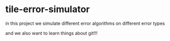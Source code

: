 # tile-error-simulator
in this project we simulate different error algorithms on different error types

and we also want to learn things about git!!!
